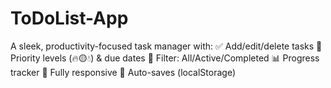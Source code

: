 # ToDoList-App
A sleek, productivity-focused task manager with:  ✅ Add/edit/delete tasks 📅 Priority levels (🔥🟡💧) &amp; due dates 🌈 Filter: All/Active/Completed 📊 Progress tracker 📱 Fully responsive 💾 Auto-saves (localStorage)
